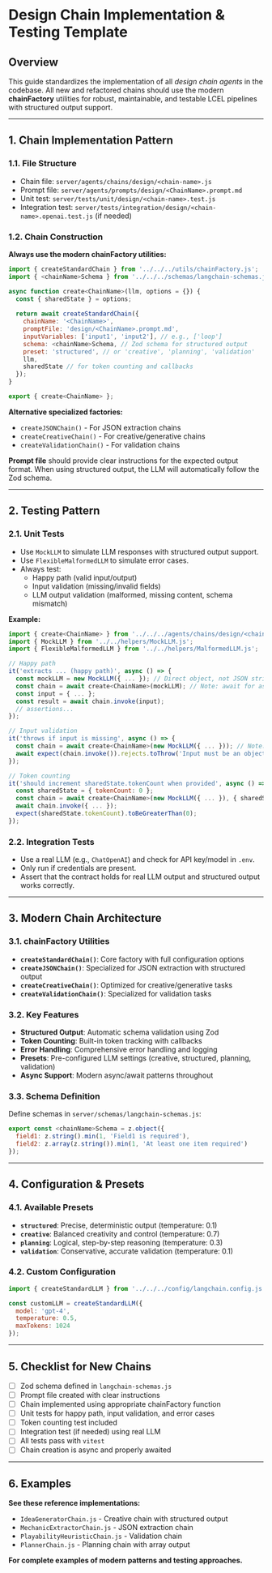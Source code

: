 # Design Chain Implementation & Testing Template

## Overview

This guide standardizes the implementation of all *design chain agents* in the codebase. All new and refactored chains should use the modern **chainFactory** utilities for robust, maintainable, and testable LCEL pipelines with structured output support.

---

## 1. Chain Implementation Pattern

### 1.1. File Structure

- Chain file: `server/agents/chains/design/<chain-name>.js`
- Prompt file: `server/agents/prompts/design/<ChainName>.prompt.md`
- Unit test: `server/tests/unit/design/<chain-name>.test.js`
- Integration test: `server/tests/integration/design/<chain-name>.openai.test.js` (if needed)

### 1.2. Chain Construction

**Always use the modern chainFactory utilities:**

```js
import { createStandardChain } from '../../../utils/chainFactory.js';
import { <chainName>Schema } from '../../../schemas/langchain-schemas.js';

async function create<ChainName>(llm, options = {}) {
  const { sharedState } = options;
  
  return await createStandardChain({
    chainName: '<ChainName>',
    promptFile: 'design/<ChainName>.prompt.md',
    inputVariables: ['input1', 'input2'], // e.g., ['loop']
    schema: <chainName>Schema, // Zod schema for structured output
    preset: 'structured', // or 'creative', 'planning', 'validation'
    llm,
    sharedState // for token counting and callbacks
  });
}

export { create<ChainName> };
```

**Alternative specialized factories:**
- `createJSONChain()` - For JSON extraction chains
- `createCreativeChain()` - For creative/generative chains  
- `createValidationChain()` - For validation chains

**Prompt file** should provide clear instructions for the expected output format. When using structured output, the LLM will automatically follow the Zod schema.

---

## 2. Testing Pattern

### 2.1. Unit Tests

- Use `MockLLM` to simulate LLM responses with structured output support.
- Use `FlexibleMalformedLLM` to simulate error cases.
- Always test:
  - Happy path (valid input/output)
  - Input validation (missing/invalid fields)
  - LLM output validation (malformed, missing content, schema mismatch)

**Example:**
```js
import { create<ChainName> } from '../../../agents/chains/design/<chain-name>.js';
import { MockLLM } from '../../helpers/MockLLM.js';
import { FlexibleMalformedLLM } from '../../helpers/MalformedLLM.js';

// Happy path
it('extracts ... (happy path)', async () => {
  const mockLLM = new MockLLM({ ... }); // Direct object, not JSON string
  const chain = await create<ChainName>(mockLLM); // Note: await for async chain creation
  const input = { ... };
  const result = await chain.invoke(input);
  // assertions...
});

// Input validation
it('throws if input is missing', async () => {
  const chain = await create<ChainName>(new MockLLM({ ... })); // Note: await
  await expect(chain.invoke()).rejects.toThrow('Input must be an object with required fields: ...');
});

// Token counting
it('should increment sharedState.tokenCount when provided', async () => {
  const sharedState = { tokenCount: 0 };
  const chain = await create<ChainName>(new MockLLM({ ... }), { sharedState });
  await chain.invoke({ ... });
  expect(sharedState.tokenCount).toBeGreaterThan(0);
});
```

### 2.2. Integration Tests

- Use a real LLM (e.g., `ChatOpenAI`) and check for API key/model in `.env`.
- Only run if credentials are present.
- Assert that the contract holds for real LLM output and structured output works correctly.

---

## 3. Modern Chain Architecture

### 3.1. chainFactory Utilities

- **`createStandardChain()`**: Core factory with full configuration options
- **`createJSONChain()`**: Specialized for JSON extraction with structured output
- **`createCreativeChain()`**: Optimized for creative/generative tasks
- **`createValidationChain()`**: Specialized for validation tasks

### 3.2. Key Features

- **Structured Output**: Automatic schema validation using Zod
- **Token Counting**: Built-in token tracking with callbacks
- **Error Handling**: Comprehensive error handling and logging
- **Presets**: Pre-configured LLM settings (creative, structured, planning, validation)
- **Async Support**: Modern async/await patterns throughout

### 3.3. Schema Definition

Define schemas in `server/schemas/langchain-schemas.js`:

```js
export const <chainName>Schema = z.object({
  field1: z.string().min(1, 'Field1 is required'),
  field2: z.array(z.string()).min(1, 'At least one item required')
});
```

---

## 4. Configuration & Presets

### 4.1. Available Presets

- **`structured`**: Precise, deterministic output (temperature: 0.1)
- **`creative`**: Balanced creativity and control (temperature: 0.7)  
- **`planning`**: Logical, step-by-step reasoning (temperature: 0.3)
- **`validation`**: Conservative, accurate validation (temperature: 0.1)

### 4.2. Custom Configuration

```js
import { createStandardLLM } from '../../../config/langchain.config.js';

const customLLM = createStandardLLM({
  model: 'gpt-4',
  temperature: 0.5,
  maxTokens: 1024
});
```

---

## 5. Checklist for New Chains

- [ ] Zod schema defined in `langchain-schemas.js`
- [ ] Prompt file created with clear instructions
- [ ] Chain implemented using appropriate chainFactory function
- [ ] Unit tests for happy path, input validation, and error cases
- [ ] Token counting test included
- [ ] Integration test (if needed) using real LLM
- [ ] All tests pass with `vitest`
- [ ] Chain creation is async and properly awaited

---

## 6. Examples

**See these reference implementations:**
- `IdeaGeneratorChain.js` - Creative chain with structured output
- `MechanicExtractorChain.js` - JSON extraction chain  
- `PlayabilityHeuristicChain.js` - Validation chain
- `PlannerChain.js` - Planning chain with array output

**For complete examples of modern patterns and testing approaches.**
